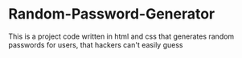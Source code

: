 # Random-Password-Generator
This is a project code written in html and css that generates random passwords for users, that hackers can't easily guess 
